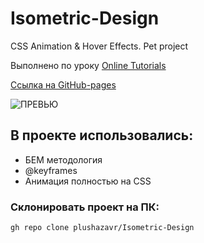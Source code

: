 # Isometric-Design
CSS Animation &amp; Hover Effects. Pet project

Выполнено по уроку [Online Tutorials](https://youtu.be/j1Wr-jiodpo)

[Ссылка на GitHub-pages](https://plushazavr.github.io/Isometric-Design/)

![ПРЕВЬЮ](https://github.com/plushazavr/IMG/blob/5d3cafda676820ffaa547a744a055983cd70e5fe/isometric.gif)

## В проекте использовались: 
* БЕМ методология
* @keyframes
* Анимация полностью на CSS

### Склонировать проект на ПК:
    gh repo clone plushazavr/Isometric-Design
